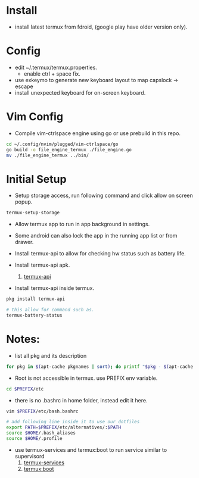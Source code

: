 # Install
* install latest termux from fdroid, (google play have older version only).
# Config
* edit ~/.termux/termux.properties.
    * enable ctrl + space fix.
* use exkeymo to generate new keyboard layout to map capslock -> escape
* install unexpected keyboard for on-screen keyboard.

# Vim Config
* Compile vim-ctrlspace engine using go or use prebuild in this repo.
```bash
cd ~/.config/nvim/plugged/vim-ctrlspace/go
go build -o file_engine_termux ./file_engine.go
mv ./file_engine_termux ../bin/
```

# Initial Setup
* Setup storage access, run following command and click allow on screen popup.
```bash
termux-setup-storage
```

* Allow termux app to run in app background in settings.
* Some android can also lock the app in the running app list or from drawer.

* Install termux-api to allow for checking hw status such as battery life.
* Install termux-api apk.
    1. [termux-api](https://wiki.termux.com/wiki/Termux:API) 
* Install termux-api inside termux.
```bash
pkg install termux-api

# this allow for command such as.
termux-battery-status
```

# Notes:
* list all pkg and its description
```bash
for pkg in $(apt-cache pkgnames | sort); do printf "$pkg - $(apt-cache show $pkg | grep -m 1 "Description:"  | cut -c 14-)\n"; done
```

* Root is not accessible in termux. use PREFIX env variable.
```bash
cd $PREFIX/etc
```

* there is no .bashrc in home folder, instead edit it here.
```bash
vim $PREFIX/etc/bash.bashrc

# add following line inside it to use our dotfiles
export PATH=$PREFIX/etc/alternatives/:$PATH
source $HOME/.bash_aliases
source $HOME/.profile
```

* use termux-services and termux:boot to run service similar to supervisord
   1. [termux-services](https://wiki.termux.com/wiki/Termux-services) 
   2. [termux:boot](https://wiki.termux.com/wiki/Termux:Boot) 
